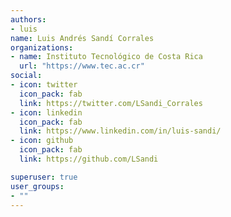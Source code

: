 ```yaml
---
authors:
- luis
name: Luis Andrés Sandí Corrales
organizations:
- name: Instituto Tecnológico de Costa Rica
  url: "https://www.tec.ac.cr"
social:
- icon: twitter
  icon_pack: fab
  link: https://twitter.com/LSandi_Corrales
- icon: linkedin
  icon_pack: fab
  link: https://www.linkedin.com/in/luis-sandi/
- icon: github
  icon_pack: fab
  link: https://github.com/LSandi

superuser: true
user_groups:
- ""
---
```


